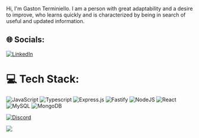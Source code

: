 
Hi, I'm Gaston Terminiello. I am a person with great adaptability and a desire to improve, who learns quickly and is characterized by being in search of useful and updated information.

## 🌐 Socials:
[![LinkedIn](https://img.shields.io/badge/LinkedIn-%230077B5.svg?logo=linkedin&logoColor=white)](https://linkedin.com/in/gaston-terminiello) 

# 💻 Tech Stack:
![JavaScript](https://img.shields.io/badge/javascript-%23323330.svg?style=for-the-badge&logo=javascript&logoColor=%23F7DF1E) ![Typescript](https://img.shields.io/badge/TYPESCRIPT-99ccff?style=for-the-badge&logo=typescript) ![Express.js](https://img.shields.io/badge/express.js-%23404d59.svg?style=for-the-badge&logo=express&logoColor=%2361DAFB) ![Fastify](https://img.shields.io/badge/Fastify-ca4d30?style=for-the-badge&logo=fastify) ![NodeJS](https://img.shields.io/badge/node.js-6DA55F?style=for-the-badge&logo=node.js&logoColor=white) ![React](https://img.shields.io/badge/react-%2320232a.svg?style=for-the-badge&logo=react&logoColor=%2361DAFB) ![MySQL](https://img.shields.io/badge/mysql-%2300f.svg?style=for-the-badge&logo=mysql&logoColor=white) ![MongoDB](https://img.shields.io/badge/MongoDB-grey?style=for-the-badge&logo=mongodb)

[![Discord](https://img.shields.io/discord/1134204054877249536?color=%237289DA&label=Discord&logo=discord&logoColor=white)](https://discord.gg/8RHtTj5V)

[![](https://visitcount.itsvg.in/api?id=gastonnter&icon=0&color=0)](https://visitcount.itsvg.in)

